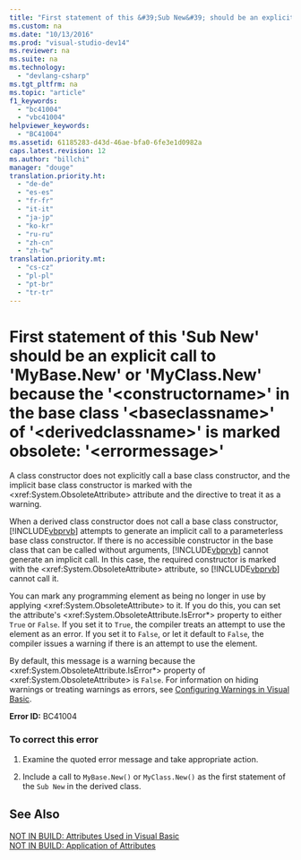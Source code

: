 ```yaml
---
title: "First statement of this &#39;Sub New&#39; should be an explicit call to &#39;MyBase.New&#39; or &#39;MyClass.New&#39; because the &#39;&lt;constructorname&gt;&#39; in the base class &#39;&lt;baseclassname&gt;&#39; of &#39;&lt;derivedclassname&gt;&#39; is marked obsolete: &#39;&lt;errormessage&gt;&#39;"
ms.custom: na
ms.date: "10/13/2016"
ms.prod: "visual-studio-dev14"
ms.reviewer: na
ms.suite: na
ms.technology: 
  - "devlang-csharp"
ms.tgt_pltfrm: na
ms.topic: "article"
f1_keywords: 
  - "bc41004"
  - "vbc41004"
helpviewer_keywords: 
  - "BC41004"
ms.assetid: 61185283-d43d-46ae-bfa0-6fe3e1d0982a
caps.latest.revision: 12
ms.author: "billchi"
manager: "douge"
translation.priority.ht: 
  - "de-de"
  - "es-es"
  - "fr-fr"
  - "it-it"
  - "ja-jp"
  - "ko-kr"
  - "ru-ru"
  - "zh-cn"
  - "zh-tw"
translation.priority.mt: 
  - "cs-cz"
  - "pl-pl"
  - "pt-br"
  - "tr-tr"
---
```

# First statement of this &#39;Sub New&#39; should be an explicit call to &#39;MyBase.New&#39; or &#39;MyClass.New&#39; because the &#39;&lt;constructorname&gt;&#39; in the base class &#39;&lt;baseclassname&gt;&#39; of &#39;&lt;derivedclassname&gt;&#39; is marked obsolete: &#39;&lt;errormessage&gt;&#39;
A class constructor does not explicitly call a base class constructor, and the implicit base class constructor is marked with the \<xref:System.ObsoleteAttribute> attribute and the directive to treat it as a warning.  
  
 When a derived class constructor does not call a base class constructor, [!INCLUDE[vbprvb](../codequality/includes/vbprvb_md.md)] attempts to generate an implicit call to a parameterless base class constructor. If there is no accessible constructor in the base class that can be called without arguments, [!INCLUDE[vbprvb](../codequality/includes/vbprvb_md.md)] cannot generate an implicit call. In this case, the required constructor is marked with the \<xref:System.ObsoleteAttribute> attribute, so [!INCLUDE[vbprvb](../codequality/includes/vbprvb_md.md)] cannot call it.  
  
 You can mark any programming element as being no longer in use by applying \<xref:System.ObsoleteAttribute> to it. If you do this, you can set the attribute's \<xref:System.ObsoleteAttribute.IsError*> property to either `True` or `False`. If you set it to `True`, the compiler treats an attempt to use the element as an error. If you set it to `False`, or let it default to `False`, the compiler issues a warning if there is an attempt to use the element.  
  
 By default, this message is a warning because the \<xref:System.ObsoleteAttribute.IsError*> property of \<xref:System.ObsoleteAttribute> is `False`. For information on hiding warnings or treating warnings as errors, see [Configuring Warnings in Visual Basic](../ide/configuring-warnings-in-visual-basic.md).  
  
 **Error ID:** BC41004  
  
### To correct this error  
  
1.  Examine the quoted error message and take appropriate action.  
  
2.  Include a call to `MyBase.New()` or `MyClass.New()` as the first statement of the `Sub New` in the derived class.  
  
## See Also  
 [NOT IN BUILD: Attributes Used in Visual Basic](assetId:///22231318-8a40-49af-9245-e0aab723563b)   
 [NOT IN BUILD: Application of Attributes](assetId:///2b1703ed-4437-49b3-bc0b-568094324f47)